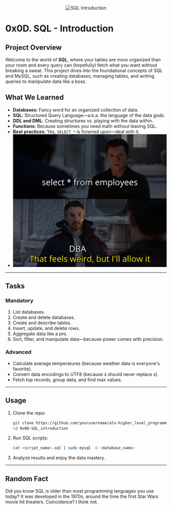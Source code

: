<p align="center">
  <img src="0x0D-SQL_introduction/assets/SQL.jpeg" alt="SQL Introduction">
</p>

# **0x0D. SQL - Introduction**

## **Project Overview**
Welcome to the world of **SQL**, where your tables are more organized than your room and every query can (hopefully) fetch what you want without breaking a sweat. This project dives into the foundational concepts of SQL and MySQL, such as creating databases, managing tables, and writing queries to manipulate data like a boss.

## **What We Learned**
- **Databases**: Fancy word for an organized collection of data.
- **SQL**: Structured Query Language—a.k.a. the language of the data gods.
- **DDL and DML**: Creating structures vs. playing with the data within.
- **Functions**: Because sometimes you need math without leaving SQL.
- **Best practices**: Yes, `SELECT *` is frowned upon—deal with it.
- <img src="0x0D-SQL_introduction/assets/allow-it.jpeg" alt="SQL Introduction">

---

## **Tasks**
### **Mandatory**
1. List databases.
2. Create and delete databases.
3. Create and describe tables.
4. Insert, update, and delete rows.
5. Aggregate data like a pro.
6. Sort, filter, and manipulate data—because power comes with precision.

### **Advanced**
- Calculate average temperatures (because weather data is everyone's favorite).
- Convert data encodings to UTF8 (because `â` should never replace `é`).
- Fetch top records, group data, and find max values.

---

## **Usage**
1. Clone the repo:
   ```bash
   git clone https://github.com/yourusername/alx-higher_level_programming.git
   cd 0x0D-SQL_introduction
   ```
2. Run SQL scripts:
   ```bash
   cat <script_name>.sql | sudo mysql -D <database_name>
   ```
3. Analyze results and enjoy the data mastery.

---

## **Random Fact**
Did you know SQL is older than most programming languages you use today? It was developed in the 1970s, around the time the first Star Wars movie hit theaters. Coincidence? I think not.
